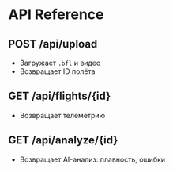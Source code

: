 # API Reference

## POST /api/upload
- Загружает `.bfl` и видео
- Возвращает ID полёта

## GET /api/flights/{id}
- Возвращает телеметрию

## GET /api/analyze/{id}
- Возвращает AI-анализ: плавность, ошибки